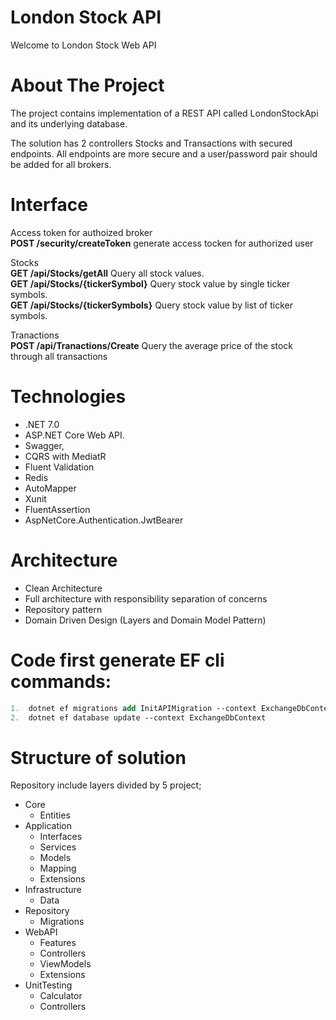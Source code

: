 # London Stock API
Welcome to London Stock Web API

# About The Project
The project contains implementation of a REST API called LondonStockApi and its underlying database. 

The solution has 2 controllers Stocks and Transactions with secured endpoints. 
All endpoints are more secure and a user/password pair should be added for all brokers. 

# Interface
Access token for authoized broker <br>
__POST /security/createToken__  generate access tocken for authorized user<br>

Stocks <br>
__GET /api/Stocks/getAll__ Query all stock values.<br>
__GET /api/Stocks/{tickerSymbol}__ Query stock value by single ticker symbols.<br>
__GET /api/Stocks/{tickerSymbols}__ Query stock value by list of ticker symbols.<br>

Tranactions<br>
__POST /api/Tranactions/Create__ Query the average price of the stock through all transactions
# Technologies
-	.NET 7.0 
-	ASP.NET Core Web API.  
-	Swagger, 
-	CQRS with MediatR 
-	Fluent Validation 
-	Redis 
-	AutoMapper
-	Xunit
-	FluentAssertion
-	AspNetCore.Authentication.JwtBearer

# Architecture
-	Clean Architecture
-	Full architecture with responsibility separation of concerns
-	Repository pattern
-	Domain Driven Design (Layers and Domain Model Pattern)

# Code first generate EF cli commands:
```ps
1.	dotnet ef migrations add InitAPIMigration --context ExchangeDbContext  -o Data/Migrations 
2.	dotnet ef database update --context ExchangeDbContext
```
# Structure of solution
Repository include layers divided by 5 project;

*	Core
    *	Entities
*	Application
    *	Interfaces
    *	Services
    *	Models
    *	Mapping
    *	Extensions
*	Infrastructure
    * Data
*	Repository
    *	Migrations
*	WebAPI
    *	Features
    *	Controllers 
    *	ViewModels
    *	Extensions
*	UnitTesting
    *	Calculator
    *	Controllers
